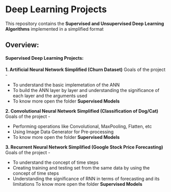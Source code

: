 # Deep Learning Projects
This repository contains the **Supervised and Unsupervised Deep Learning Algorithms** implemented in a simplified format

## Overview:

#### Supervised Deep Learning Projects:
**1. Artificial Neural Network Simplified (Churn Dataset)**
Goals of the project -
* To understand the basic implemetation of the ANN
* To build the ANN layer by layer and understanding the significance of each layer and the arguments used
* To know more open the folder **Supervised Models**

**2. Convolutional Neural Network Simplified (Classification of Dog/Cat)**
Goals of the project -
* Performing operations like Convolutional, MaxPooling, Flatten, etc
* Using Image Data Generator for Pre-processing 
* To know more open the folder **Supervised Models** 

**3. Recurrent Neural Network Simplified (Google Stock Price Forecasting)**
Goals of the project -
* To understand the concept of time steps
* Creating training and testing set from the same data by using the concept of time steps
* Understanding the significance of RNN in terms of forecasting and its limitations
To know more open the folder **Supervised Models** 
